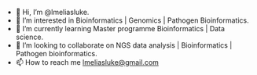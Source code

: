 - 👋 Hi, I’m @lmeliasluke.
- 👀 I’m interested in Bioinformatics | Genomics | Pathogen Bioinformatics.
- 🌱 I’m currently learning Master programme Bioinformatics | Data science.
- 💞️ I’m looking to collaborate on NGS data analysis | Bioinformatics | Pathogen bioinformatics.
- 📫 How to reach me lmeliasluke@gmail.com

<!---
lmeliasluke/lmeliasluke is a ✨ special ✨ repository because its `README.md` (this file) appears on your GitHub profile.
You can click the Preview link to take a look at your changes.
--->
